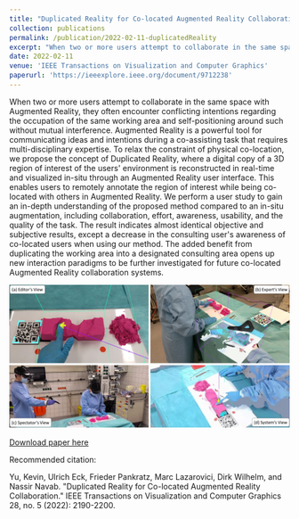```yaml
---
title: "Duplicated Reality for Co-located Augmented Reality Collaboration"
collection: publications
permalink: /publication/2022-02-11-duplicatedReality
excerpt: "When two or more users attempt to collaborate in the same space with Augmented Reality, they often encounter conflicting intentions regarding the occupation of the same working area and self-positioning around such without mutual interference. Augmented Reality is a powerful tool for communicating ideas and intentions during a co-assisting task that requires multi-disciplinary expertise. To relax the constraint of physical co-location, we propose the concept of Duplicated Reality, where a digital copy of a 3D region of interest of the users' environment is reconstructed in real-time and visualized in-situ through an Augmented Reality user interface. This enables users to remotely annotate the region of interest while being co-located with others in Augmented Reality…<br/><img src='/images/DuplicatedRealityTeaser.jpg'>"
date: 2022-02-11
venue: 'IEEE Transactions on Visualization and Computer Graphics'
paperurl: 'https://ieeexplore.ieee.org/document/9712238'
---
```

When two or more users attempt to collaborate in the same space with Augmented Reality, they often encounter conflicting intentions regarding the occupation of the same working area and self-positioning around such without mutual interference. Augmented Reality is a powerful tool for communicating ideas and intentions during a co-assisting task that requires multi-disciplinary expertise. To relax the constraint of physical co-location, we propose the concept of Duplicated Reality, where a digital copy of a 3D region of interest of the users' environment is reconstructed in real-time and visualized in-situ through an Augmented Reality user interface. This enables users to remotely annotate the region of interest while being co-located with others in Augmented Reality. We perform a user study to gain an in-depth understanding of the proposed method compared to an in-situ augmentation, including collaboration, effort, awareness, usability, and the quality of the task. The result indicates almost identical objective and subjective results, except a decrease in the consulting user's awareness of co-located users when using our method. The added benefit from duplicating the working area into a designated consulting area opens up new interaction paradigms to be further investigated for future co-located Augmented Reality collaboration systems.

![Teaser](/images/DuplicatedRealityTeaser.jpg)

[Download paper here](https://www.researchgate.net/profile/Kevin_Yu22/publication/358555302_Duplicated_Reality_for_Co-located_Augmented_Reality_Collaboration/links/6230bc474ce552783cbe4c65/Duplicated-Reality-for-Co-located-Augmented-Reality-Collaboration.pdf)


Recommended citation: 

Yu, Kevin, Ulrich Eck, Frieder Pankratz, Marc Lazarovici, Dirk Wilhelm, and Nassir Navab. "Duplicated Reality for Co-located Augmented Reality Collaboration." IEEE Transactions on Visualization and Computer Graphics 28, no. 5 (2022): 2190-2200.